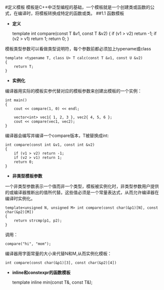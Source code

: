 #定义模板
 模板是C++中泛型编程的基础，一个模板就是一个创建类或函数的公式，在编译时，将模板转换成特定的函数或类。
##1.1 函数模板
- **定义**


	template <typename T> int compare(const T &v1, const T &v2)
	{
		if (v1 > v2) return -1;
		if (v2 > v1) return 1;
		return 0;
	}

模板类型参数可以看做类型说明符，每个参数前都必须加上typename或class

	template <typename T, class U> T calc(const T &v1, const U &v2)
	{
		return T;
	}	
- **实例化**


编译器用实际的模板实参代替对应的模板参数来创建出模板的一个实例：

	int main()
	{
		cout << compare(1, 0) << endl;
	
		vector<int> vec1{ 1, 2, 3 }, vec2{ 4, 5, 6 };
		cout << compare(vec1, vec2);
	}

编译器会编写并编译一个compare版本，T被替换成int:

	int compare(const int &v1, const int &v2)
    {
	 	if (v1 > v2) return -1;
	 	if (v2 > v1) return 1;
	 	return 0;
    }
- **非类型模板参数**

一个非类型参数表示一个值而非一个类型，模板被实例化时，非类型参数用户提供的或编译器推断出的值所代替。这些值必须是一个常量表达式，从而允许编译器在编译时实例化。

	template<unsigned N, unsigned M> int compare(const char(&p1)[N], const char(&p2)[M])
	{
		return strcmp(p1, p2);
	}
调用：

	compare("hi", "mom");
编译器用字面常量的大小来代替N和M,从而实例化模板：

	int compare(const char(&p1)[3], const char(&p2)[4])
- **inline和constexpr的函数模板**


	template <typename T> inline min(const T&, const T&);